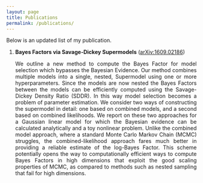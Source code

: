 ```yaml
---
layout: page
title: Publications
permalink: /publications/
---
```


Below is an updated list of my publication.

<ol type="1">
  <li><b>Bayes Factors via Savage-Dickey Supermodels</b> (<a href="https://arxiv.org/abs/1609.02186">arXiv:1609.02186</a>)</li>
  <p align="justify">We outline a new method to compute the Bayes Factor for model selection which bypasses the Bayesian Evidence. Our method combines multiple models into a single, nested, Supermodel using one or more hyperparameters. Since the models are now nested the Bayes Factors between the models can be efficiently computed using the Savage-Dickey Density Ratio (SDDR). In this way model selection becomes a problem of parameter estimation. We consider two ways of constructing the supermodel in detail: one based on combined models, and a second based on combined likelihoods. We report on these two approaches for a Gaussian linear model for which the Bayesian evidence can be calculated analytically and a toy nonlinear problem. Unlike the combined model approach, where a standard Monte Carlo Markov Chain (MCMC) struggles, the combined-likelihood approach fares much better in providing a reliable estimate of the log-Bayes Factor. This scheme potentially opens the way to computationally efficient ways to compute Bayes Factors in high dimensions that exploit the good scaling properties of MCMC, as compared to methods such as nested sampling that fail for high dimensions.</p>

</ol>
